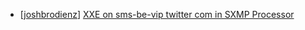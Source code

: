 * [[joshbrodienz](https://hackerone.com/joshbrodienz)] [XXE on sms-be-vip twitter com in SXMP Processor](https://hackerone.com/reports/248668)

